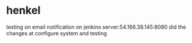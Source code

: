 # henkel
testing on email notification on jenkins server:54.166.38.145:8080
did the changes at configure system and testing
